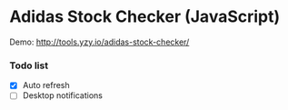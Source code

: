 # Adidas Stock Checker (JavaScript)
Demo: http://tools.yzy.io/adidas-stock-checker/

### Todo list
- [x] Auto refresh
- [ ] Desktop notifications
